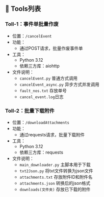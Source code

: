## 🚀 Tools列表

### Toll-1：事件单批量作废
- 位置：`/cancelEvent`
- 功能：
  - 通过POST请求，批量作废事件单
- 工具：
  - Python 3.12
  - 依赖三方库：aiohttp
- 文件说明：
  - `cancelEvent.py` 普通方式调用
  - `cancelEvent_async.py` 异步方式并发调用
  - `fault_nos.txt` 存放单号
  - `cancel_event.log`日志

### Toll-2：批量下载附件
- 位置：`/downloadAttachments`
- 功能：
  - 通过requests请求，批量下载附件
- 工具：
  - Python 3.12
  - 依赖三方库：requests
- 文件说明：
  - `main_downloader.py` 主脚本用于下载
  - `txt2Json.py` 将txt文件转换为json文件
  - `attachments.txt` 存放附件ID和附件名
  - `attachments.json` 转换后的json格式
  - `downloads(文件夹)` 存放已下载的附件
